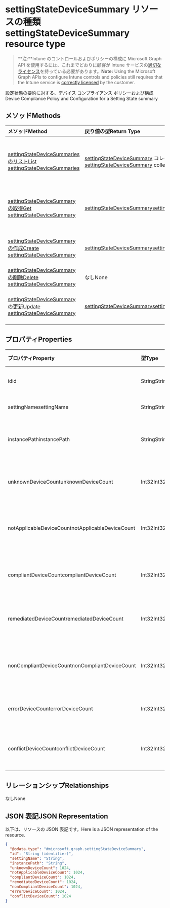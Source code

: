 # <a name="settingstatedevicesummary-resource-type"></a><span data-ttu-id="1236b-101">settingStateDeviceSummary リソースの種類</span><span class="sxs-lookup"><span data-stu-id="1236b-101">settingStateDeviceSummary resource type</span></span>

> <span data-ttu-id="1236b-102">**注:**Intune のコントロールおよびポリシーの構成に Microsoft Graph API を使用するには、これまでどおりに顧客が Intune サービスの[適切なライセンス](https://go.microsoft.com/fwlink/?linkid=839381)を持っている必要があります。</span><span class="sxs-lookup"><span data-stu-id="1236b-102">**Note:** Using the Microsoft Graph APIs to configure Intune controls and policies still requires that the Intune service is [correctly licensed](https://go.microsoft.com/fwlink/?linkid=839381) by the customer.</span></span>

<span data-ttu-id="1236b-103">設定状態の要約に対する、デバイス コンプライアンス ポリシーおよび構成</span><span class="sxs-lookup"><span data-stu-id="1236b-103">Device Compilance Policy and Configuration for a Setting State summary</span></span>
## <a name="methods"></a><span data-ttu-id="1236b-104">メソッド</span><span class="sxs-lookup"><span data-stu-id="1236b-104">Methods</span></span>
|<span data-ttu-id="1236b-105">メソッド</span><span class="sxs-lookup"><span data-stu-id="1236b-105">Method</span></span>|<span data-ttu-id="1236b-106">戻り値の型</span><span class="sxs-lookup"><span data-stu-id="1236b-106">Return Type</span></span>|<span data-ttu-id="1236b-107">説明</span><span class="sxs-lookup"><span data-stu-id="1236b-107">Description</span></span>|
|:---|:---|:---|
|[<span data-ttu-id="1236b-108">settingStateDeviceSummaries のリスト</span><span class="sxs-lookup"><span data-stu-id="1236b-108">List settingStateDeviceSummaries</span></span>](../api/intune_deviceconfig_settingstatedevicesummary_list.md)|<span data-ttu-id="1236b-109">[settingStateDeviceSummary](../resources/intune_deviceconfig_settingstatedevicesummary.md) コレクション</span><span class="sxs-lookup"><span data-stu-id="1236b-109">[settingStateDeviceSummary](../resources/intune_deviceconfig_settingstatedevicesummary.md) collection</span></span>|<span data-ttu-id="1236b-110">[settingStateDeviceSummary](../resources/intune_deviceconfig_settingstatedevicesummary.md) オブジェクトのプロパティとリレーションシップをリストします。</span><span class="sxs-lookup"><span data-stu-id="1236b-110">List properties and relationships of the [settingStateDeviceSummary](../resources/intune_deviceconfig_settingstatedevicesummary.md) objects.</span></span>|
|[<span data-ttu-id="1236b-111">settingStateDeviceSummary の取得</span><span class="sxs-lookup"><span data-stu-id="1236b-111">Get settingStateDeviceSummary</span></span>](../api/intune_deviceconfig_settingstatedevicesummary_get.md)|[<span data-ttu-id="1236b-112">settingStateDeviceSummary</span><span class="sxs-lookup"><span data-stu-id="1236b-112">settingStateDeviceSummary</span></span>](../resources/intune_deviceconfig_settingstatedevicesummary.md)|<span data-ttu-id="1236b-113">[settingStateDeviceSummary](../resources/intune_deviceconfig_settingstatedevicesummary.md) オブジェクトのプロパティとリレーションシップを読み取ります。</span><span class="sxs-lookup"><span data-stu-id="1236b-113">Read properties and relationships of [plannerTaskDetails](../resources/intune_deviceconfig_settingstatedevicesummary.md) object.</span></span>|
|[<span data-ttu-id="1236b-114">settingStateDeviceSummary の作成</span><span class="sxs-lookup"><span data-stu-id="1236b-114">Create settingStateDeviceSummary</span></span>](../api/intune_deviceconfig_settingstatedevicesummary_create.md)|[<span data-ttu-id="1236b-115">settingStateDeviceSummary</span><span class="sxs-lookup"><span data-stu-id="1236b-115">settingStateDeviceSummary</span></span>](../resources/intune_deviceconfig_settingstatedevicesummary.md)|<span data-ttu-id="1236b-116">新しい [settingStateDeviceSummary](../resources/intune_deviceconfig_settingstatedevicesummary.md) オブジェクトを作成します。</span><span class="sxs-lookup"><span data-stu-id="1236b-116">Create a new [plannerBucket](../resources/intune_deviceconfig_settingstatedevicesummary.md) object.</span></span>|
|[<span data-ttu-id="1236b-117">settingStateDeviceSummary の削除</span><span class="sxs-lookup"><span data-stu-id="1236b-117">Delete settingStateDeviceSummary</span></span>](../api/intune_deviceconfig_settingstatedevicesummary_delete.md)|<span data-ttu-id="1236b-118">なし</span><span class="sxs-lookup"><span data-stu-id="1236b-118">None</span></span>|<span data-ttu-id="1236b-119">[settingStateDeviceSummary](../resources/intune_deviceconfig_settingstatedevicesummary.md) を削除します。</span><span class="sxs-lookup"><span data-stu-id="1236b-119">Deletes a [settingStateDeviceSummary](../resources/intune_deviceconfig_settingstatedevicesummary.md).</span></span>|
|[<span data-ttu-id="1236b-120">settingStateDeviceSummary の更新</span><span class="sxs-lookup"><span data-stu-id="1236b-120">Update settingStateDeviceSummary</span></span>](../api/intune_deviceconfig_settingstatedevicesummary_update.md)|[<span data-ttu-id="1236b-121">settingStateDeviceSummary</span><span class="sxs-lookup"><span data-stu-id="1236b-121">settingStateDeviceSummary</span></span>](../resources/intune_deviceconfig_settingstatedevicesummary.md)|<span data-ttu-id="1236b-122">[settingStateDeviceSummary](../resources/intune_deviceconfig_settingstatedevicesummary.md) オブジェクトのプロパティを更新します。</span><span class="sxs-lookup"><span data-stu-id="1236b-122">Update the properties of a [calendar](../resources/intune_deviceconfig_settingstatedevicesummary.md) object.</span></span>|

## <a name="properties"></a><span data-ttu-id="1236b-123">プロパティ</span><span class="sxs-lookup"><span data-stu-id="1236b-123">Properties</span></span>
|<span data-ttu-id="1236b-124">プロパティ</span><span class="sxs-lookup"><span data-stu-id="1236b-124">Property</span></span>|<span data-ttu-id="1236b-125">型</span><span class="sxs-lookup"><span data-stu-id="1236b-125">Type</span></span>|<span data-ttu-id="1236b-126">説明</span><span class="sxs-lookup"><span data-stu-id="1236b-126">Description</span></span>|
|:---|:---|:---|
|<span data-ttu-id="1236b-127">id</span><span class="sxs-lookup"><span data-stu-id="1236b-127">id</span></span>|<span data-ttu-id="1236b-128">String</span><span class="sxs-lookup"><span data-stu-id="1236b-128">String</span></span>|<span data-ttu-id="1236b-129">エンティティのキー。</span><span class="sxs-lookup"><span data-stu-id="1236b-129">Name of the entity.</span></span>|
|<span data-ttu-id="1236b-130">settingName</span><span class="sxs-lookup"><span data-stu-id="1236b-130">settingName</span></span>|<span data-ttu-id="1236b-131">String</span><span class="sxs-lookup"><span data-stu-id="1236b-131">String</span></span>|<span data-ttu-id="1236b-132">設定の名前</span><span class="sxs-lookup"><span data-stu-id="1236b-132">Name of the setting.</span></span>|
|<span data-ttu-id="1236b-133">instancePath</span><span class="sxs-lookup"><span data-stu-id="1236b-133">instancePath</span></span>|<span data-ttu-id="1236b-134">String</span><span class="sxs-lookup"><span data-stu-id="1236b-134">String</span></span>|<span data-ttu-id="1236b-135">設定の InstancePath の名前</span><span class="sxs-lookup"><span data-stu-id="1236b-135">Name of the InstancePath for the setting</span></span>|
|<span data-ttu-id="1236b-136">unknownDeviceCount</span><span class="sxs-lookup"><span data-stu-id="1236b-136">unknownDeviceCount</span></span>|<span data-ttu-id="1236b-137">Int32</span><span class="sxs-lookup"><span data-stu-id="1236b-137">Int32</span></span>|<span data-ttu-id="1236b-138">設定の不明なデバイスの数</span><span class="sxs-lookup"><span data-stu-id="1236b-138">Device Unkown count for the setting</span></span>|
|<span data-ttu-id="1236b-139">notApplicableDeviceCount</span><span class="sxs-lookup"><span data-stu-id="1236b-139">notApplicableDeviceCount</span></span>|<span data-ttu-id="1236b-140">Int32</span><span class="sxs-lookup"><span data-stu-id="1236b-140">Int32</span></span>|<span data-ttu-id="1236b-141">設定の該当しないデバイスの数</span><span class="sxs-lookup"><span data-stu-id="1236b-141">Device Not Applicable count for the setting</span></span>|
|<span data-ttu-id="1236b-142">compliantDeviceCount</span><span class="sxs-lookup"><span data-stu-id="1236b-142">compliantDeviceCount</span></span>|<span data-ttu-id="1236b-143">Int32</span><span class="sxs-lookup"><span data-stu-id="1236b-143">Int32</span></span>|<span data-ttu-id="1236b-144">設定の準拠しているデバイスの数</span><span class="sxs-lookup"><span data-stu-id="1236b-144">Device Compliant count for the setting</span></span>|
|<span data-ttu-id="1236b-145">remediatedDeviceCount</span><span class="sxs-lookup"><span data-stu-id="1236b-145">remediatedDeviceCount</span></span>|<span data-ttu-id="1236b-146">Int32</span><span class="sxs-lookup"><span data-stu-id="1236b-146">Int32</span></span>|<span data-ttu-id="1236b-147">設定の準拠しているデバイスの数</span><span class="sxs-lookup"><span data-stu-id="1236b-147">Device Compliant count for the setting</span></span>|
|<span data-ttu-id="1236b-148">nonCompliantDeviceCount</span><span class="sxs-lookup"><span data-stu-id="1236b-148">nonCompliantDeviceCount</span></span>|<span data-ttu-id="1236b-149">Int32</span><span class="sxs-lookup"><span data-stu-id="1236b-149">Int32</span></span>|<span data-ttu-id="1236b-150">設定の準拠していないデバイスの数</span><span class="sxs-lookup"><span data-stu-id="1236b-150">Device NonCompliant count for the setting</span></span>|
|<span data-ttu-id="1236b-151">errorDeviceCount</span><span class="sxs-lookup"><span data-stu-id="1236b-151">errorDeviceCount</span></span>|<span data-ttu-id="1236b-152">Int32</span><span class="sxs-lookup"><span data-stu-id="1236b-152">Int32</span></span>|<span data-ttu-id="1236b-153">設定のデバイス エラーの数</span><span class="sxs-lookup"><span data-stu-id="1236b-153">Device error count for the setting</span></span>|
|<span data-ttu-id="1236b-154">conflictDeviceCount</span><span class="sxs-lookup"><span data-stu-id="1236b-154">conflictDeviceCount</span></span>|<span data-ttu-id="1236b-155">Int32</span><span class="sxs-lookup"><span data-stu-id="1236b-155">Int32</span></span>|<span data-ttu-id="1236b-156">設定のデバイス競合エラーの数</span><span class="sxs-lookup"><span data-stu-id="1236b-156">Device conflict error count for the setting</span></span>|

## <a name="relationships"></a><span data-ttu-id="1236b-157">リレーションシップ</span><span class="sxs-lookup"><span data-stu-id="1236b-157">Relationships</span></span>
<span data-ttu-id="1236b-158">なし</span><span class="sxs-lookup"><span data-stu-id="1236b-158">None</span></span>
## <a name="json-representation"></a><span data-ttu-id="1236b-159">JSON 表記</span><span class="sxs-lookup"><span data-stu-id="1236b-159">JSON Representation</span></span>
<span data-ttu-id="1236b-160">以下は、リソースの JSON 表記です。</span><span class="sxs-lookup"><span data-stu-id="1236b-160">Here is a JSON representation of the resource.</span></span>
<!-- {
  "blockType": "resource",
  "keyProperty": "id",
  "@odata.type": "microsoft.graph.settingStateDeviceSummary"
}
-->
``` json
{
  "@odata.type": "#microsoft.graph.settingStateDeviceSummary",
  "id": "String (identifier)",
  "settingName": "String",
  "instancePath": "String",
  "unknownDeviceCount": 1024,
  "notApplicableDeviceCount": 1024,
  "compliantDeviceCount": 1024,
  "remediatedDeviceCount": 1024,
  "nonCompliantDeviceCount": 1024,
  "errorDeviceCount": 1024,
  "conflictDeviceCount": 1024
}
```



